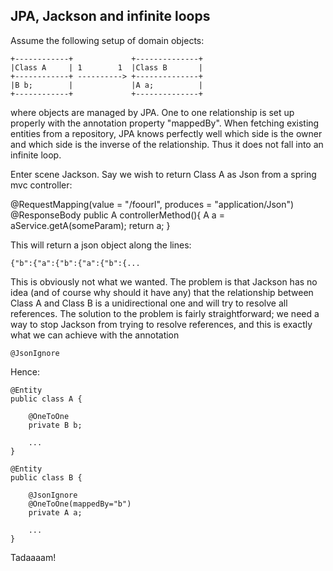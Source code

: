 JPA, Jackson and infinite loops
---

Assume the following setup of domain objects:

    +------------+             +--------------+
	|Class A     | 1        1  |Class B       |
	+------------+ ----------> +--------------+
	|B b;        |             |A a;          |
	+------------+             +--------------+
	
where objects are managed by JPA. One to one relationship is set up properly with the annotation property "mappedBy". When fetching existing entities from a repository, JPA knows perfectly well which side is the owner and which side is the inverse of the relationship. Thus it does not fall into an infinite loop.

Enter scene Jackson. Say we wish to return Class A as Json from a spring mvc controller:

   @RequestMapping(value = "/foourl", produces = "application/Json")
   @ResponseBody
   public A controllerMethod(){
		A a = aService.getA(someParam);
		return a;
   }

This will return a json object along the lines:

    {"b":{"a":{"b":{"a":{"b":{...
	
This is obviously not what we wanted. The problem is that Jackson has no idea (and of course why should it have any) that the relationship between Class A and Class B is a unidirectional one and will try to resolve all references. The solution to the problem is fairly straightforward; we need a way to stop Jackson from trying to resolve references, and this is exactly what we can achieve with the annotation

    @JsonIgnore
  
Hence:

	@Entity
    public class A {
	
		@OneToOne
		private B b;
		
		...
	}
	
	@Entity
	public class B {
	
		@JsonIgnore
		@OneToOne(mappedBy="b")
		private A a;
		
		...
	}
	
Tadaaaam!
